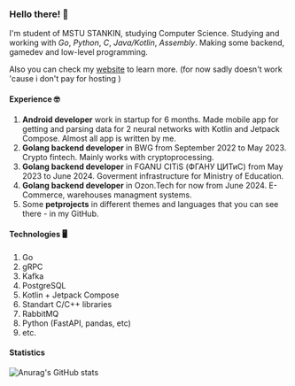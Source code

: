 ### Hello there! 👋

I'm student of MSTU STANKIN, studying Computer Science.
Studying and working with *Go*, *Python*, *C*, *Java/Kotlin*, *Assembly*.
Making some backend, gamedev and low-level programming.

Also you can check my [website](http://sirop.live) to learn more. (for now sadly doesn't work 'cause i don't pay for hosting )

#### Experience 🤓
1. **Android developer** work in startup for 6 months. Made mobile app for getting and parsing data for 2 neural networks with Kotlin and Jetpack Compose. Almost all app is written by me.
2. **Golang backend developer** in BWG from September 2022 to May 2023. Crypto fintech. Mainly works with cryptoprocessing.
3. **Golang backend developer** in FGANU CITiS (ФГАНУ ЦИТиС) from May 2023 to June 2024. Goverment infrastructure for Ministry of Education.
4. **Golang backend developer** in Ozon.Tech for now from June 2024. E-Commerce, warehouses managment systems.
5. Some **petprojects** in different themes and languages that you can see there - in my GitHub.

#### Technologies 🖥

1. Go
2. gRPC
3. Kafka
4. PostgreSQL
5. Kotlin + Jetpack Compose
6. Standart C/C++ libraries
7. RabbitMQ
8. Python (FastAPI, pandas, etc)
9. etc.

#### Statistics

![Anurag's GitHub stats](https://github-readme-stats.vercel.app/api?username=SiropTime&show_icons=true&theme=cobalt)
<!--
**SiropTime/SiropTime** is a ✨ _special_ ✨ repository because its `README.md` (this file) appears on your GitHub profile.

Here are some ideas to get you started:

- 🔭 I’m currently working on mvlip, yandex-backend-school
- 🌱 I’m currently learning ...
- 👯 I’m looking to collaborate on ...
- 🤔 I’m looking for help with ...
- 💬 Ask me about ...
- 📫 How to reach me: ...
- 😄 Pronouns: ...
- ⚡ Fun fact: ...
-->
